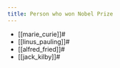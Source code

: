 ```yaml
---
title: Person who won Nobel Prize
---
```


* [[marie_curie]]#
* [[linus_pauling]]#
* [[alfred_fried]]#
* [[jack_kilby]]#
